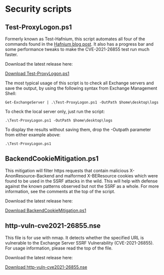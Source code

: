 # Security scripts

## Test-ProxyLogon.ps1

Formerly known as Test-Hafnium, this script automates all four of the commands found in the [Hafnium blog post](https://www.microsoft.com/security/blog/2021/03/02/hafnium-targeting-exchange-servers/). It also has a progress bar and some performance tweaks to make the CVE-2021-26855 test run much faster.

Download the latest release here:

[Download Test-ProxyLogon.ps1](https://github.com/microsoft/CSS-Exchange/releases/latest/download/Test-ProxyLogon.ps1)

The most typical usage of this script is to check all Exchange servers and save the output,
by using the following syntax from Exchange Management Shell:

`Get-ExchangeServer | .\Test-ProxyLogon.ps1 -OutPath $home\desktop\logs`

To check the local server only, just run the script:

`.\Test-ProxyLogon.ps1 -OutPath $home\desktop\logs`

To display the results without saving them, drop the -Outpath parameter from either example above:

`.\Test-ProxyLogon.ps1`

## BackendCookieMitigation.ps1

This mitigation will filter https requests that contain malicious X-AnonResource-Backend and malformed X-BEResource cookies which were found to be used in the SSRF attacks in the wild.
This will help with defense against the known patterns observed but not the SSRF as a whole. For more information, see the comments at the top of the script.

Download the latest release here:

[Download BackendCookieMitigation.ps1](https://github.com/microsoft/CSS-Exchange/releases/latest/download/BackendCookieMitigation.ps1)

## http-vuln-cve2021-26855.nse

This file is for use with nmap. It detects whether the specified URL is vulnerable to the Exchange Server SSRF Vulnerability (CVE-2021-26855).
For usage information, please read the top of the file.

Download the latest release here:

[Download http-vuln-cve2021-26855.nse](https://github.com/microsoft/CSS-Exchange/releases/latest/download/http-vuln-cve2021-26855.nse)
